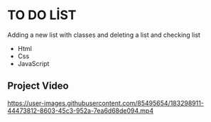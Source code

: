 # TO DO LİST 
Adding a new list with classes and deleting a list and checking list

* Html
* Css
* JavaScript

## Project Video
https://user-images.githubusercontent.com/85495654/183298911-44473812-8603-45c3-952a-7ea6d68de094.mp4
